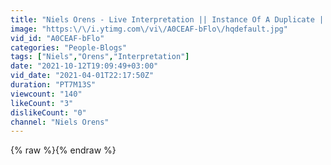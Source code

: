 ```yaml
---
title: "Niels Orens - Live Interpretation || Instance Of A Duplicate ||"
image: "https:\/\/i.ytimg.com\/vi\/A0CEAF-bFlo\/hqdefault.jpg"
vid_id: "A0CEAF-bFlo"
categories: "People-Blogs"
tags: ["Niels","Orens","Interpretation"]
date: "2021-10-12T19:09:49+03:00"
vid_date: "2021-04-01T22:17:50Z"
duration: "PT7M13S"
viewcount: "140"
likeCount: "3"
dislikeCount: "0"
channel: "Niels Orens"
---
```

{% raw %}{% endraw %}
